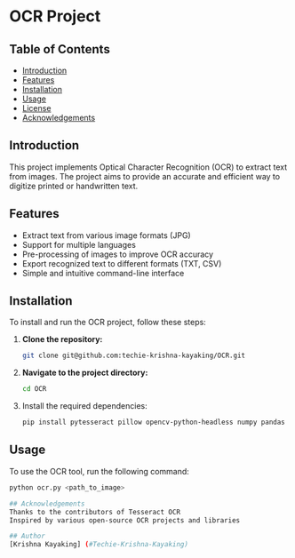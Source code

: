 # OCR Project

## Table of Contents
- [Introduction](#introduction)
- [Features](#features)
- [Installation](#installation)
- [Usage](#usage)
- [License](#license)
- [Acknowledgements](#acknowledgements)

## Introduction
This project implements Optical Character Recognition (OCR) to extract text from images. The project aims to provide an accurate and efficient way to digitize printed or handwritten text.

## Features
- Extract text from various image formats (JPG)
- Support for multiple languages
- Pre-processing of images to improve OCR accuracy
- Export recognized text to different formats (TXT, CSV)
- Simple and intuitive command-line interface

## Installation
To install and run the OCR project, follow these steps:

1. **Clone the repository:**
   ```sh
   git clone git@github.com:techie-krishna-kayaking/OCR.git

2. **Navigate to the project directory:**
   ```sh
   cd OCR
   
4. Install the required dependencies:
   ```sh
   pip install pytesseract pillow opencv-python-headless numpy pandas pymupdf


## Usage
To use the OCR tool, run the following command:
   ```sh
   python ocr.py <path_to_image>

## Acknowledgements
Thanks to the contributors of Tesseract OCR
Inspired by various open-source OCR projects and libraries

## Author
[Krishna Kayaking] (#Techie-Krishna-Kayaking)
